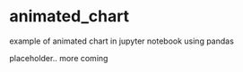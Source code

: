 # animated_chart
example of animated chart in jupyter notebook using pandas 

placeholder.. more coming
